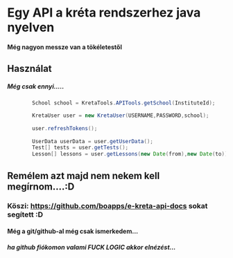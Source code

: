 # Egy API a kréta rendszerhez java nyelven
#### Még nagyon messze van a tökéletestől
## Használat
##### Még csak ennyi.....
```java
        School school = KretaTools.APITools.getSchool(InstituteId);

        KretaUser user = new KretaUser(USERNAME,PASSWORD,school);
        
        user.refreshTokens();
        
        UserData userData = user.getUserData();
        Test[] tests = user.getTests();
        Lesson[] lessons = user.getLessons(new Date(from),new Date(to));
```
## Remélem azt majd nem nekem kell megírnom....:D
### Köszi: https://github.com/boapps/e-kreta-api-docs sokat segített :D
#### Még a git/github-al még csak ismerkedem...
##### ha github fiókomon valami FUCK LOGIC akkor elnézést...
